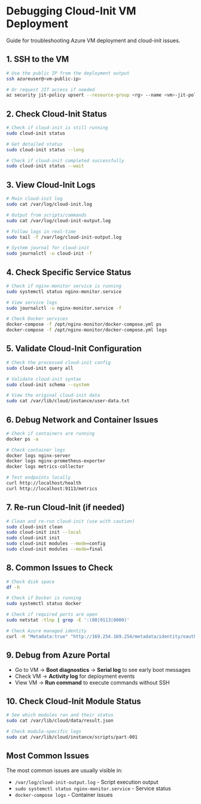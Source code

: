 # Debugging Cloud-Init VM Deployment

Guide for troubleshooting Azure VM deployment and cloud-init issues.

## 1. SSH to the VM

```bash
# Use the public IP from the deployment output
ssh azureuser@<vm-public-ip>

# Or request JIT access if needed
az security jit-policy upsert --resource-group <rg> --name <vm>-jit-policy --virtual-machines '[{"id":"/subscriptions/.../resourceGroups/<rg>/providers/Microsoft.Compute/virtualMachines/<vm>","ports":[{"number":22,"protocol":"*","allowedSourceAddressPrefix":"*","maxRequestAccessDuration":"PT3H"}]}]'
```

## 2. Check Cloud-Init Status

```bash
# Check if cloud-init is still running
sudo cloud-init status

# Get detailed status
sudo cloud-init status --long

# Check if cloud-init completed successfully
sudo cloud-init status --wait
```

## 3. View Cloud-Init Logs

```bash
# Main cloud-init log
sudo cat /var/log/cloud-init.log

# Output from scripts/commands
sudo cat /var/log/cloud-init-output.log

# Follow logs in real-time
sudo tail -f /var/log/cloud-init-output.log

# System journal for cloud-init
sudo journalctl -u cloud-init -f
```

## 4. Check Specific Service Status

```bash
# Check if nginx-monitor service is running
sudo systemctl status nginx-monitor.service

# View service logs
sudo journalctl -u nginx-monitor.service -f

# Check Docker services
docker-compose -f /opt/nginx-monitor/docker-compose.yml ps
docker-compose -f /opt/nginx-monitor/docker-compose.yml logs
```

## 5. Validate Cloud-Init Configuration

```bash
# Check the processed cloud-init config
sudo cloud-init query all

# Validate cloud-init syntax
sudo cloud-init schema --system

# View the original cloud-init data
sudo cat /var/lib/cloud/instance/user-data.txt
```

## 6. Debug Network and Container Issues

```bash
# Check if containers are running
docker ps -a

# Check container logs
docker logs nginx-server
docker logs nginx-prometheus-exporter
docker logs metrics-collector

# Test endpoints locally
curl http://localhost/health
curl http://localhost:9113/metrics
```

## 7. Re-run Cloud-Init (if needed)

```bash
# Clean and re-run cloud-init (use with caution)
sudo cloud-init clean
sudo cloud-init init --local
sudo cloud-init init
sudo cloud-init modules --mode=config
sudo cloud-init modules --mode=final
```

## 8. Common Issues to Check

```bash
# Check disk space
df -h

# Check if Docker is running
sudo systemctl status docker

# Check if required ports are open
sudo netstat -tlnp | grep -E ':(80|9113|8000)'

# Check Azure managed identity
curl -H "Metadata:true" "http://169.254.169.254/metadata/identity/oauth2/token?api-version=2018-02-01&resource=https://management.azure.com/"
```

## 9. Debug from Azure Portal

- Go to VM → **Boot diagnostics** → **Serial log** to see early boot messages
- Check VM → **Activity log** for deployment events
- View VM → **Run command** to execute commands without SSH

## 10. Check Cloud-Init Module Status

```bash
# See which modules ran and their status
sudo cat /var/lib/cloud/data/result.json

# Check module-specific logs
sudo cat /var/lib/cloud/instance/scripts/part-001
```

## Most Common Issues

The most common issues are usually visible in:
- `/var/log/cloud-init-output.log` - Script execution output
- `sudo systemctl status nginx-monitor.service` - Service status
- `docker-compose logs` - Container issues